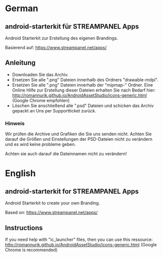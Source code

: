 # German
## android-starterkit für STREAMPANEL Apps
Android Starterkit zur Erstellung des eigenen Brandings.

Basierend auf: https://www.streampanel.net/apps/

## Anleitung
- Downloaden Sie das Archiv.
- Ersetzen Sie alle ".png" Dateien innerhalb des Ordners "drawable-mdpi".
- Ersetzen Sie alle ".png" Dateien innerhalb der "mipmap-" Ordner. Eine Online Hilfe zur Erstellung dieser Dateien erhalten Sie nach Bedarf hier: http://romannurik.github.io/AndroidAssetStudio/icons-generic.html (Google Chrome empfohlen)
- Löschen Sie anschließend alle ".psd" Dateien und schicken das Archiv gepackt an Uns per Supportticket zurück.

### Hinweis

Wir prüfen die Archive und Grafiken die Sie uns senden nicht. Achten Sie darauf die Größen und Einstellungen der PSD-Dateien nicht zu verändern und es wird keine probleme geben.

Achten sie auch darauf die Dateinnamen nicht zu verändern!

# English

## android-starterkit for STREAMPANEL Apps
Android Starterkit to create your own Branding.

Based on: https://www.streampanel.net/apps/

## Instructions
If you need help with "ic_launcher" files, then you can use this ressource: http://romannurik.github.io/AndroidAssetStudio/icons-generic.html (Google Chrome is recommended)
